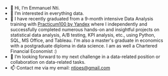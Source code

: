 - 👋 Hi, I’m Emmanuel Nti.
- 👀 I’m interested in everything data.
- 🌱 I have recently graduated from a 9-month intensive Data Analysis training with [Practicum100 by Yandex](https://www.practicum100.com/) where I independently and successfully completed numerous hands-on and insightful projects on statistical data analysis, A/B testing, KPI analysis, etc., using Python, SQL, MS Office, and Tableau. I'm also a master's graduate in economics with a postgraduate diploma in data science. I am as well a Chartered Financial Economist :)
- 💞️ I’m looking forward to my next challenge in a data-related position or collaboration on data-related tasks. 
- 📫 Contact me via my email: ntioes@gmail.com

<!---
Emmanuel-Nti/Emmanuel-Nti is a ✨ special ✨ repository because its `README.md` (this file) appears on your GitHub profile.
You can click the Preview link to take a look at your changes.
--->
